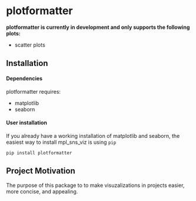 # plotformatter

**plotformatter is currently in development and only supports the following plots:**

- scatter plots


## Installation <a name="installation"></a>

#### Dependencies

plotformatter requires:

- matplotlib
- seaborn


#### User installation

If you already have a working installation of matplotlib and seaborn,
the easiest way to install mpl_sns_viz is using `pip`

    pip install plotformatter


## Project Motivation <a name="motivation"></a>

The purpose of this package to to make visuzalizations in projects easier,
more concise, and appealing.


